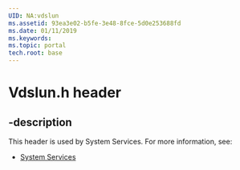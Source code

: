 ```yaml
---
UID: NA:vdslun
ms.assetid: 93ea3e02-b5fe-3e48-8fce-5d0e253688fd
ms.date: 01/11/2019
ms.keywords: 
ms.topic: portal
tech.root: base
---
```


# Vdslun.h header


## -description


This header is used by System Services. For more information, see:

- [System Services](../_base/index.md)

